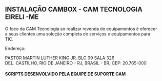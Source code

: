 ## INSTALAÇÃO CAMBOX - CAM TECNOLOGIA EIRELI -ME 

O foco da CAM Tecnologia ao realizar revenda de equipamentos é oferecer a seus clientes uma solução completa de serviços e equipamentos para TIC.

Endereço: 

  PASTOR MARTIN LUTHER KING JR. BLC 09 SALA 326     
DEL. CASTILHO, RIO DE JANEIRO - RJ, BRASIL - BR, CEP: 20.765-000                      

#### SCRIPTS DESENVOLVIDO PELA EQUIPE DE SUPORTE CAM   


